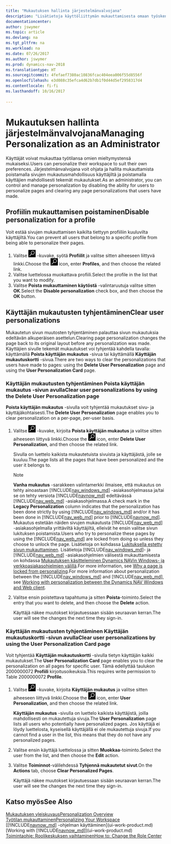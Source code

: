 ```yaml
---
title: "Mukautuksen hallinta järjestelmänvalvojana"
description: "Lisätietoja käyttöliittymän mukauttamisesta omaan työskentelytapaan sopivaksi."
documentationcenter: 
author: jswymer
ms.topic: article
ms.devlang: na
ms.tgt_pltfrm: na
ms.workload: na
ms.date: 07/26/2017
ms.author: jswymer
ms.prod: dynamics-nav-2018
ms.translationtype: HT
ms.sourcegitcommit: 4fefaef7380ac10836fcac404eea006f55d8556f
ms.openlocfilehash: e3d088c35efca4d62b7db1f0d44d5ef2958317d4
ms.contentlocale: fi-fi
ms.lasthandoff: 10/16/2017

---
```

# <a name="managing-personalization-as-an-administrator"></a><span data-ttu-id="961d7-103">Mukautuksen hallinta järjestelmänvalvojana</span><span class="sxs-lookup"><span data-stu-id="961d7-103">Managing Personalization as an Administrator</span></span>
<span data-ttu-id="961d7-104">Käyttäjät voivat mukauttaa työtilansa omien mieltymystensä mukaiseksi.</span><span class="sxs-lookup"><span data-stu-id="961d7-104">Users can personalize their workspace to suit their own preferences.</span></span> <span data-ttu-id="961d7-105">Järjestelmänvalvojana voit ohjata ja hallita mukauttamista poistamalla sivujen mukautusmahdollisuus käyttäjiltä ja poistamalla käyttäjien mahdollisesti tekemät mukautukset.</span><span class="sxs-lookup"><span data-stu-id="961d7-105">As an administrator, you can control and manage personalization by disabling the ability for users to personalize pages and clearing any page personalizations that users have made.</span></span>

## <a name="disable-personalization-for-a-profile"></a><span data-ttu-id="961d7-106">Profiilin mukauttamisen poistaminen</span><span class="sxs-lookup"><span data-stu-id="961d7-106">Disable personalization for a profile</span></span>
<span data-ttu-id="961d7-107">Voit estää sivujen mukauttamisen kaikilta tiettyyn profiiliin kuuluvilta käyttäjiltä.</span><span class="sxs-lookup"><span data-stu-id="961d7-107">You can prevent all users that belong to a specific profile from being able to personalize their pages.</span></span>
1.  <span data-ttu-id="961d7-108">Valitse ![Etsi sivu tai raportti](media/ui-search/search_small.png "Etsi sivu tai raportti -kuvake") -kuvake, syötä **Profiilit** ja valitse sitten aiheeseen liittyvä linkki.</span><span class="sxs-lookup"><span data-stu-id="961d7-108">Choose the ![Search for Page or Report](media/ui-search/search_small.png "Search for Page or Report icon") icon, enter **Profiles**, and then choose the related link.</span></span>
2.  <span data-ttu-id="961d7-109">Valitse luettelossa muokattava profiili.</span><span class="sxs-lookup"><span data-stu-id="961d7-109">Select the profile in the list that you want to modify.</span></span>
3.  <span data-ttu-id="961d7-110">Valitse **Poista mukauttaminen käytöstä** -valintaruutuja valitse sitten **OK**.</span><span class="sxs-lookup"><span data-stu-id="961d7-110">Select the **Disable personalization** check box, and then choose the **OK** button.</span></span>

## <a name="clear-user-personalizations"></a><span data-ttu-id="961d7-111">Käyttäjän mukautusten tyhjentäminen</span><span class="sxs-lookup"><span data-stu-id="961d7-111">Clear user personalizations</span></span>

<span data-ttu-id="961d7-112">Mukautetun sivun muutosten tyhjentäminen palauttaa sivun mukautuksia edeltävän alkuperäisen asettelun.</span><span class="sxs-lookup"><span data-stu-id="961d7-112">Clearing page personalization changes the page back to its original layout before any personalization was made.</span></span> <span data-ttu-id="961d7-113">Käyttäjien sivulle tekemät mukautukset voi tyhjentää kahdella tavalla: käyttämällä **Poista käyttäjän mukautus** -sivua tai käyttämällä **Käyttäjän mukautuskortti** -sivua.</span><span class="sxs-lookup"><span data-stu-id="961d7-113">There are two ways to clear the personalizations that users have made to pages: using the **Delete User Personalization** page and using the **User Personalization Card** page.</span></span>

### <a name="clear-user-personalizations-by-using-the-delete-user-personalization-page"></a><span data-ttu-id="961d7-114">Käyttäjän mukautusten tyhjentäminen Poista käyttäjän mukautus -sivun avulla</span><span class="sxs-lookup"><span data-stu-id="961d7-114">Clear user personalizations by using the Delete User Personalization page</span></span>

<span data-ttu-id="961d7-115">**Poista käyttäjän mukautus** -sivulla voit tyhjentää mukautukset sivu- ja käyttäjäkohtaisesti.</span><span class="sxs-lookup"><span data-stu-id="961d7-115">The **Delete User Personalization** page enables you to clear personalization on a per-page, per-user basis.</span></span>

1.  <span data-ttu-id="961d7-116">Valitse ![Etsi sivu tai raportti](media/ui-search/search_small.png "Etsi sivu tai raportti -kuvake") -kuvake, kirjoita **Poista käyttäjän mukautus** ja valitse sitten aiheeseen liittyvä linkki.</span><span class="sxs-lookup"><span data-stu-id="961d7-116">Choose the ![Search for Page or Report](media/ui-search/search_small.png "Search for Page or Report icon") icon, enter **Delete User Personalization**, and then choose the related link.</span></span>

    <span data-ttu-id="961d7-117">Sivulla on luettelo kaikista mukautetuista sivuista ja käyttäjästä, jolle se kuuluu.</span><span class="sxs-lookup"><span data-stu-id="961d7-117">The page lists all the pages that have been personalized and the user it belongs to.</span></span>

    >[!NOTE]
    > <span data-ttu-id="961d7-118">**Vanha mukautus** -sarakkeen valintamerkki ilmaisee, että mukautus on tehty ainoastaan [!INCLUDE[nav_windows_md](includes/nav_windows_md.md)] -asiakasohjelmassa ja/tai se on tehty versiota [!INCLUDE[navnow_md](includes/navnow_md.md)] edeltävässä [!INCLUDE[nav_web_md](includes/nav_web_md.md)] -asiakasohjelmassa.</span><span class="sxs-lookup"><span data-stu-id="961d7-118">A check mark in the **Legacy Personalization** column indicates that the personalization has been done strictly by using [!INCLUDE[nav_windows_md](includes/nav_windows_md.md)] and/or it has been done in [!INCLUDE[nav_web_md](includes/nav_web_md.md)] prior to [!INCLUDE[navnow_md](includes/navnow_md.md)].</span></span> <span data-ttu-id="961d7-119">Mukautus estetään näiden sivujen mukautusta [!INCLUDE[nav_web_md](includes/nav_web_md.md)] -asiakasohjelmalla yrittäviltä käyttäjiltä, elleivät he ensin valitse sivun lukituksen poistamista.</span><span class="sxs-lookup"><span data-stu-id="961d7-119">Users who try to personalize these pages by using the [!INCLUDE[nav_web_md](includes/nav_web_md.md)] are locked from doing so unless they choose to unlock the page.</span></span> <span data-ttu-id="961d7-120">Lisätietoja on kohdassa [Lukituksella estetty sivun mukauttaminen](ui-personalization-locked.md). Lisätietoja [!INCLUDE[nav_windows_md](includes/nav_windows_md.md)]- ja [!INCLUDE[nav_web_md](includes/nav_web_md.md)] -asiakasohjelmien välisestä mukauttamisesta on kohdassa [Mukautuksen käsitteleminen Dynamics NAVin Windows- ja verkkoasiakasohjelmien välillä](ui-personalization-overview.md#PersonalizationWinWeb).</span><span class="sxs-lookup"><span data-stu-id="961d7-120">For more information, see [Why a page is locked from personalizing](ui-personalization-locked.md).For more information about personalization between the [!INCLUDE[nav_windows_md](includes/nav_windows_md.md)] and [!INCLUDE[nav_web_md](includes/nav_web_md.md)], see [Working with personalization between the Dynamics NAV Windows and Web client](ui-personalization-overview.md#PersonalizationWinWeb).</span></span>

2. <span data-ttu-id="961d7-121">Valitse ensin poistettava tapahtuma ja sitten **Poista**-toiminto.</span><span class="sxs-lookup"><span data-stu-id="961d7-121">Select the entry that you want to delete, and then choose the **Delete** action.</span></span>

    <span data-ttu-id="961d7-122">Käyttäjä näkee muutokset kirjautuessaan sisään seuraavan kerran.</span><span class="sxs-lookup"><span data-stu-id="961d7-122">The user will see the changes the next time they sign-in.</span></span>

### <a name="clear-user-personalizations-by-using-the-user-personalization-card-page"></a><span data-ttu-id="961d7-123">Käyttäjän mukautusten tyhjentäminen Käyttäjän mukautuskortti -sivun avulla</span><span class="sxs-lookup"><span data-stu-id="961d7-123">Clear user personalizations by using the User Personalization Card page</span></span>

<span data-ttu-id="961d7-124">Voit tyhjentää **Käyttäjän mukautuskortti** -sivulla tietyn käyttäjän kaikki mukautukset.</span><span class="sxs-lookup"><span data-stu-id="961d7-124">The **User Personalization Card** page enables you to clear the personalization on all pages for specific user.</span></span> <span data-ttu-id="961d7-125">Tämä edellyttää taulukon 2000000072 **Profiili** kirjoitusoikeuksia.</span><span class="sxs-lookup"><span data-stu-id="961d7-125">This requires write permission to Table 2000000072 **Profile**.</span></span>

1.  <span data-ttu-id="961d7-126">Valitse ![Etsi sivu tai raportti](media/ui-search/search_small.png "Etsi sivu tai raportti -kuvake") -kuvake, kirjoita **Käyttäjän mukautus** ja valitse sitten aiheeseen liittyvä linkki.</span><span class="sxs-lookup"><span data-stu-id="961d7-126">Choose the ![Search for Page or Report](media/ui-search/search_small.png "Search for Page or Report icon") icon, enter **User Personalization**, and then choose the related link.</span></span>

    <span data-ttu-id="961d7-127">**Käyttäjän mukautus** -sivulla on luettelo kaikista käyttäjistä, joilla mahdollisesti on mukautettuja sivuja.</span><span class="sxs-lookup"><span data-stu-id="961d7-127">The **User Personalization** page lists all users who potentially have personalized pages.</span></span> <span data-ttu-id="961d7-128">Jos käyttäjä ei löydy luettelosta, kyseisellä käyttäjällä ei ole mukautettuja sivuja.</span><span class="sxs-lookup"><span data-stu-id="961d7-128">If you cannot find a user in the list, this means that they do not have any personalized pages.</span></span>

2. <span data-ttu-id="961d7-129">Valitse ensin käyttäjä luettelossa ja sitten **Muokkaa**-toiminto.</span><span class="sxs-lookup"><span data-stu-id="961d7-129">Select the user from the list, and then choose the **Edit** action.</span></span>

3.  <span data-ttu-id="961d7-130">Valitse **Toiminnot**-välilehdessä **Tyhjennä mukautetut sivut**.</span><span class="sxs-lookup"><span data-stu-id="961d7-130">On the **Actions** tab, choose **Clear Personalized Pages**.</span></span>

    <span data-ttu-id="961d7-131">Käyttäjä näkee muutokset kirjautuessaan sisään seuraavan kerran.</span><span class="sxs-lookup"><span data-stu-id="961d7-131">The user will see the changes the next time they sign-in.</span></span>

## <a name="see-also"></a><span data-ttu-id="961d7-132">Katso myös</span><span class="sxs-lookup"><span data-stu-id="961d7-132">See Also</span></span>
[<span data-ttu-id="961d7-133">Mukautuksen yleiskuvaus</span><span class="sxs-lookup"><span data-stu-id="961d7-133">Personalization Overview</span></span>](ui-personalization-overview.md)  
[<span data-ttu-id="961d7-134">Työtilan mukauttaminen</span><span class="sxs-lookup"><span data-stu-id="961d7-134">Personalizing Your Workspace</span></span>](ui-personalization-user.md)  
<span data-ttu-id="961d7-135">[[!INCLUDE[navnow_md](includes/navnow_md.md)] -ohjelman käyttäminen](ui-work-product.md)</span><span class="sxs-lookup"><span data-stu-id="961d7-135">[Working with [!INCLUDE[navnow_md](includes/navnow_md.md)]](ui-work-product.md)</span></span>  
[<span data-ttu-id="961d7-136">Toimintaohje: Roolikeskuksen vaihtaminen</span><span class="sxs-lookup"><span data-stu-id="961d7-136">How to: Change the Role Center</span></span>](change-role.md)  
